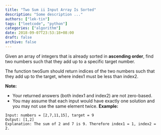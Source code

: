 ```yaml
---
title: "Two Sum ii Input Array Is Sorted"
description: "Some description ..."
authors: ["lek-tin"]
tags: ["leetcode", "python"]
categories: ["algorithm"]
date: 2018-09-07T23:53:18+08:00
draft: false
archive: false
---
```

Given an array of integers that is already sorted in **ascending order**, find two numbers such that they add up to a specific target number.

The function twoSum should return indices of the two numbers such that they add up to the target, where index1 must be less than index2.

**Note:**
- Your returned answers (both index1 and index2) are not zero-based.
- You may assume that each input would have exactly one solution and you may not use the same element twice.
**Example:**
```
Input: numbers = [2,7,11,15], target = 9
Output: [1,2]
Explanation: The sum of 2 and 7 is 9. Therefore index1 = 1, index2 = 2.
```